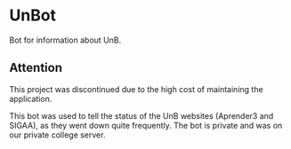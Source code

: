 # UnBot
Bot for information about UnB.

## Attention
This project was discontinued due to the high cost of maintaining the application.

This bot was used to tell the status of the UnB websites (Aprender3 and SIGAA), as they went down quite frequently. The bot is private and was on our private college server.

